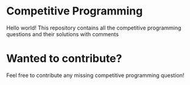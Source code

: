 # Competitive Programming

<p>Hello world! This repository contains all the competitive programming questions and their solutions with comments</p>


# Wanted to contribute?

<p>Feel free to contribute any missing competitive programming question!</p>
